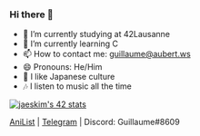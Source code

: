 ### Hi there 👋

- 🔭 I’m currently studying at 42Lausanne
- 🌱 I’m currently learning C
- 📫 How to contact me: guillaume@aubert.ws
- 😄 Pronouns: He/Him
- 🗻 I like Japanese culture
- 🎶 I listen to music all the time

[![jaeskim's 42 stats](https://badge42.herokuapp.com/api/stats/gaubert?darkmode=true)](https://github.com/JaeSeoKim/badge42)

[AniList](https://anilist.co/user/GuillaumeCH/) | [Telegram](https://t.me/Guillaume1868) | Discord: Guillaume#8609


<!--
**Guillaume1868/Guillaume1868** is a ✨ _special_ ✨ repository because its `README.md` (this file) appears on your GitHub profile.
<a href="https://github.com/AVS1508">
  <img height="180em" src="https://github-readme-stats.vercel.app/api?username=Guillaume1868&theme=buefy&show_icons=true" />
  <img height="180em" src="https://github-readme-stats.vercel.app/api/top-langs/?username=Guillaume1868&theme=buefy&layout=compact" />
</a>
Here are some ideas to get you started:
- 👯 I’m looking to collaborate on ...
- 🤔 I’m looking for help with ...
- 💬 Ask me about ...

-->

